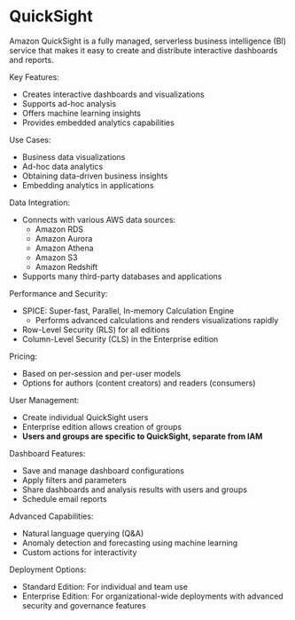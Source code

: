 # QuickSight

Amazon QuickSight is a fully managed, serverless business intelligence (BI) service that makes it easy to create and distribute interactive dashboards and reports.

Key Features:

* Creates interactive dashboards and visualizations
* Supports ad-hoc analysis
* Offers machine learning insights
* Provides embedded analytics capabilities

Use Cases:

* Business data visualizations
* Ad-hoc data analytics
* Obtaining data-driven business insights
* Embedding analytics in applications

Data Integration:

* Connects with various AWS data sources:
  * Amazon RDS
  * Amazon Aurora
  * Amazon Athena
  * Amazon S3
  * Amazon Redshift
* Supports many third-party databases and applications

Performance and Security:

* SPICE: Super-fast, Parallel, In-memory Calculation Engine
  * Performs advanced calculations and renders visualizations rapidly
* Row-Level Security (RLS) for all editions
* Column-Level Security (CLS) in the Enterprise edition

Pricing:

* Based on per-session and per-user models
* Options for authors (content creators) and readers (consumers)

User Management:

* Create individual QuickSight users
* Enterprise edition allows creation of groups
* **Users and groups are specific to QuickSight, separate from IAM**

Dashboard Features:

* Save and manage dashboard configurations
* Apply filters and parameters
* Share dashboards and analysis results with users and groups
* Schedule email reports

Advanced Capabilities:

* Natural language querying (Q\&A)
* Anomaly detection and forecasting using machine learning
* Custom actions for interactivity

Deployment Options:

* Standard Edition: For individual and team use
* Enterprise Edition: For organizational-wide deployments with advanced security and governance features


